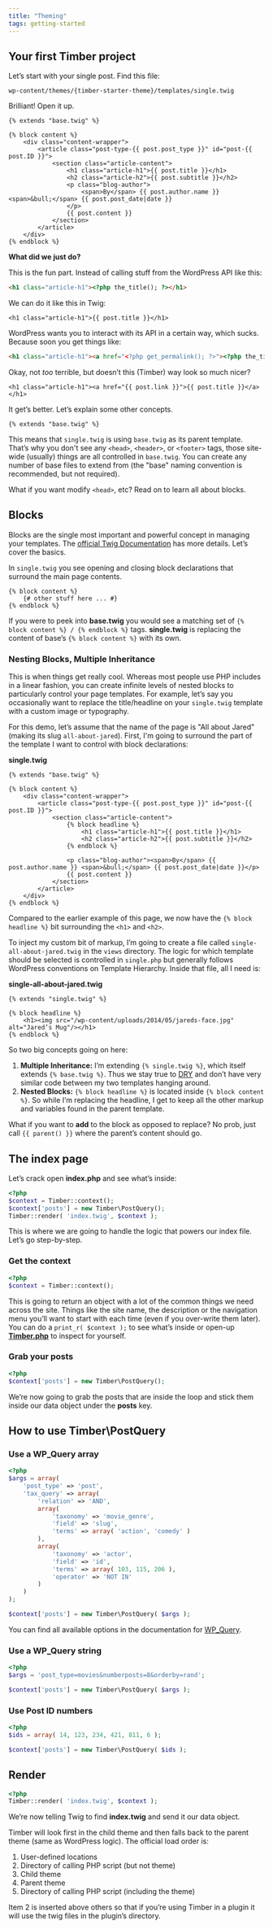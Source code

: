 ```yaml
---
title: "Theming"
tags: getting-started
---
```


## Your first Timber project

Let’s start with your single post. Find this file:

```
wp-content/themes/{timber-starter-theme}/templates/single.twig
```

Brilliant! Open it up.

```twig
{% extends "base.twig" %}

{% block content %}
    <div class="content-wrapper">
        <article class="post-type-{{ post.post_type }}" id="post-{{ post.ID }}">
            <section class="article-content">
                <h1 class="article-h1">{{ post.title }}</h1>
                <h2 class="article-h2">{{ post.subtitle }}</h2>
                <p class="blog-author">
                    <span>By</span> {{ post.author.name }} <span>&bull;</span> {{ post.post_date|date }}
                </p>
                {{ post.content }}
            </section>
        </article>
    </div>
{% endblock %}
```

**What did we just do?**

This is the fun part. Instead of calling stuff from the WordPress API like this:

```html
<h1 class="article-h1"><?php the_title(); ?></h1>
```

We can do it like this in Twig:

```twig
<h1 class="article-h1">{{ post.title }}</h1>
```

WordPress wants you to interact with its API in a certain way, which sucks. Because soon you get things like:

```html
<h1 class="article-h1"><a href="<?php get_permalink(); ?>"><?php the_title(); ?></a></h1>
```

Okay, not _too_ terrible, but doesn’t this (Timber) way look so much nicer?

```twig
<h1 class="article-h1"><a href="{{ post.link }}">{{ post.title }}</a></h1>
```

It get’s better. Let’s explain some other concepts.

```twig
{% extends "base.twig" %}
```

This means that `single.twig` is using `base.twig` as its parent template. That’s why you don't see any `<head>`, `<header>`, or `<footer>` tags, those site-wide (usually) things are all controlled in `base.twig`. You can create any number of base files to extend from (the "base" naming convention is recommended, but not required).

What if you want modify `<head>`, etc? Read on to learn all about blocks.

## Blocks

Blocks are the single most important and powerful concept in managing your templates. The [official Twig Documentation](http://twig.sensiolabs.org/doc/templates.html#template-inheritance) has more details. Let’s cover the basics.

In `single.twig` you see opening and closing block declarations that surround the main page contents.

```twig
{% block content %}
    {# other stuff here ... #}
{% endblock %}
```

If you were to peek into **base.twig** you would see a matching set of `{% block content %} / {% endblock %}` tags. **single.twig** is replacing the content of base’s `{% block content %}` with its own.

### Nesting Blocks, Multiple Inheritance

This is when things get really cool. Whereas most people use PHP includes in a linear fashion, you can create infinite levels of nested blocks to particularly control your page templates. For example, let’s say you occasionally want to replace the title/headline on your `single.twig` template with a custom image or typography.

For this demo, let’s assume that the name of the page is "All about Jared" (making its slug `all-about-jared`). First, I'm going to surround the part of the template I want to control with block declarations:

**single.twig**

```twig
{% extends "base.twig" %}

{% block content %}
    <div class="content-wrapper">
        <article class="post-type-{{ post.post_type }}" id="post-{{ post.ID }}">
            <section class="article-content">
                {% block headline %}
                    <h1 class="article-h1">{{ post.title }}</h1>
                    <h2 class="article-h2">{{ post.subtitle }}</h2>
                {% endblock %}

                <p class="blog-author"><span>By</span> {{ post.author.name }} <span>&bull;</span> {{ post.post_date|date }}</p>
                {{ post.content }}
            </section>
        </article>
    </div>
{% endblock %}
```

Compared to the earlier example of this page, we now have the `{% block headline %}` bit surrounding the `<h1>` and `<h2>`.

To inject my custom bit of markup, I’m going to create a file called `single-all-about-jared.twig` in the `views` directory. The logic for which template should be selected is controlled in `single.php` but generally follows WordPress conventions on Template Hierarchy. Inside that file, all I need is:

**single-all-about-jared.twig**

```twig
{% extends "single.twig" %}

{% block headline %}
    <h1><img src="/wp-content/uploads/2014/05/jareds-face.jpg" alt="Jared’s Mug"/></h1>
{% endblock %}
```

So two big concepts going on here:

1. **Multiple Inheritance:** I’m extending `{% single.twig %}`, which itself extends `{% base.twig %}`. Thus we stay true to [DRY](https://en.wikipedia.org/wiki/Don%27t_repeat_yourself) and don’t have very similar code between my two templates hanging around.
2. **Nested Blocks:** `{% block headline %}` is located inside `{% block content %}`. So while I’m replacing the headline, I get to keep all the other markup and variables found in the parent template.

What if you want to **add** to the block as opposed to replace? No prob, just call `{{ parent() }}` where the parent’s content should go.

## The index page

Let’s crack open **index.php** and see what’s inside:

```php
<?php
$context = Timber::context();
$context['posts'] = new Timber\PostQuery();
Timber::render( 'index.twig', $context );
```

This is where we are going to handle the logic that powers our index file. Let’s go step-by-step.

### Get the context

```php
<?php
$context = Timber::context();
```

This is going to return an object with a lot of the common things we need across the site. Things like the site name, the description or the navigation menu you’ll want to start with each time (even if you over-write them later). You can do a `print_r( $context );` to see what’s inside or open-up [**Timber.php**](https://github.com/timber/timber/blob/master/lib/Timber.php) to inspect for yourself.

### Grab your posts

```php
<?php
$context['posts'] = new Timber\PostQuery();
```

We’re now going to grab the posts that are inside the loop and stick them inside our data object under the **posts** key.

## How to use Timber\PostQuery

### Use a WP_Query array

```php
<?php
$args = array(
    'post_type' => 'post',
    'tax_query' => array(
        'relation' => 'AND',
        array(
            'taxonomy' => 'movie_genre',
            'field' => 'slug',
            'terms' => array( 'action', 'comedy' )
        ),
        array(
            'taxonomy' => 'actor',
            'field' => 'id',
            'terms' => array( 103, 115, 206 ),
            'operator' => 'NOT IN'
        )
    )
);

$context['posts'] = new Timber\PostQuery( $args );
```

You can find all available options in the documentation for [WP_Query](http://codex.wordpress.org/Class_Reference/WP_Query).

### Use a WP_Query string

```php
<?php
$args = 'post_type=movies&numberposts=8&orderby=rand';

$context['posts'] = new Timber\PostQuery( $args );
```

### Use Post ID numbers

```php
<?php
$ids = array( 14, 123, 234, 421, 811, 6 );

$context['posts'] = new Timber\PostQuery( $ids );
```

## Render

```php
<?php
Timber::render( 'index.twig', $context );
```

We’re now telling Twig to find **index.twig** and send it our data object.

Timber will look first in the child theme and then falls back to the parent theme (same as WordPress logic). The official load order is:

1. User-defined locations
2. Directory of calling PHP script (but not theme)
3. Child theme
4. Parent theme
5. Directory of calling PHP script (including the theme)

Item 2 is inserted above others so that if you’re using Timber in a plugin it will use the twig files in the plugin’s directory.
